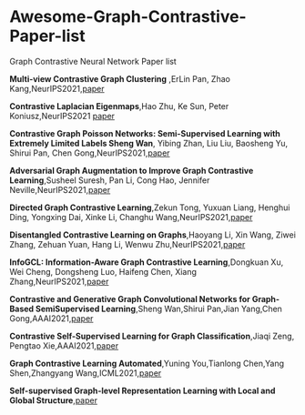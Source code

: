 # Awesome-Graph-Contrastive-Paper-list
Graph Contrastive Neural Network Paper list

**Multi-view Contrastive Graph Clustering** ,ErLin Pan, Zhao Kang,NeurIPS2021,[paper](https://proceedings.neurips.cc/paper/2021/file/10c66082c124f8afe3df4886f5e516e0-Paper.pdf)

**Contrastive Laplacian Eigenmaps**,Hao Zhu, Ke Sun, Peter Koniusz,NeurIPS2021 [paper](https://proceedings.neurips.cc/paper/2021/file/2d1b2a5ff364606ff041650887723470-Paper.pdf)

**Contrastive Graph Poisson Networks: Semi-Supervised Learning with Extremely Limited Labels Sheng Wan**, Yibing Zhan, Liu Liu, Baosheng Yu, Shirui Pan, Chen Gong,NeurIPS2021,[paper](https://proceedings.neurips.cc/paper/2021/file/31c0b36aef265d9221af80872ceb62f9-Paper.pdf)

**Adversarial Graph Augmentation to Improve Graph Contrastive Learning**,Susheel Suresh, Pan Li, Cong Hao, Jennifer Neville,NeurIPS2021,[paper](https://proceedings.neurips.cc/paper/2021/file/854f1fb6f65734d9e49f708d6cd84ad6-Paper.pdf)

**Directed Graph Contrastive Learning**,Zekun Tong, Yuxuan Liang, Henghui Ding, Yongxing Dai, Xinke Li, Changhu Wang,NeurIPS2021,[paper](https://proceedings.neurips.cc/paper/2021/file/a3048e47310d6efaa4b1eaf55227bc92-Paper.pdf)

**Disentangled Contrastive Learning on Graphs**,Haoyang Li, Xin Wang, Ziwei Zhang, Zehuan Yuan, Hang Li, Wenwu Zhu,NeurIPS2021,[paper](https://proceedings.neurips.cc/paper/2021/file/b6cda17abb967ed28ec9610137aa45f7-Paper.pdf)

**InfoGCL: Information-Aware Graph Contrastive Learning**,Dongkuan Xu, Wei Cheng, Dongsheng Luo, Haifeng Chen, Xiang Zhang,NeurIPS2021,[paper](https://proceedings.neurips.cc/paper/2021/file/ff1e68e74c6b16a1a7b5d958b95e120c-Paper.pdf)

**Contrastive and Generative Graph Convolutional Networks for Graph-Based SemiSupervised Learning**,Sheng Wan,Shirui Pan,Jian Yang,Chen Gong,AAAI2021,[paper](https://arxiv.org/pdf/2009.07111.pdf)

**Contrastive Self-Supervised Learning for Graph Classification**,Jiaqi Zeng, Pengtao Xie,AAAI2021,[paper](https://arxiv.org/pdf/2009.05923.pdf)

**Graph Contrastive Learning Automated**,Yuning You,Tianlong Chen,Yang Shen,Zhangyang Wang,ICML2021,[paper](https://arxiv.org/abs/2106.07594)

**Self-supervised Graph-level Representation Learning with Local and Global Structure**,[paper](https://arxiv.org/pdf/2106.04113)

